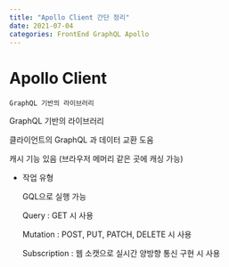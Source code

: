 ```yaml
---
title: "Apollo Client 간단 정리"
date: 2021-07-04
categories: FrontEnd GraphQL Apollo
---
```


# Apollo Client

    GraphQL 기반의 라이브러리

GraphQL 기반의 라이브러리

클라이언트의 GraphQL 과 데이터 교환 도움

캐시 기능 있음 (브라우저 메머리 같은 곳에 캐싱 가능)

- 작업 유형

  GQL으로 실행 가능

  Query : GET 시 사용

  Mutation : POST, PUT, PATCH, DELETE 시 사용

  Subscription : 웹 소캣으로 실시간 양방향 통신 구현 시 사용
